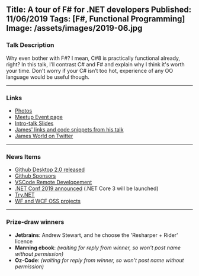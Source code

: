 Title: A tour of F# for .NET developers
Published: 11/06/2019
Tags: [F#, Functional Programming]
Image: /assets/images/2019-06.jpg
---
### Talk Description

Why even bother with F#? I mean, C#8 is practically functional already, right? In this talk, I’ll contrast C# and F# and explain why I think it's worth your time. Don't worry if your C# isn’t too hot, experience of any OO language would be useful though.

---

### Links

* [Photos](https://www.dropbox.com/sh/fh770yo21covc4z/AAB0am7lWFWZ61mOVXlIeWxca?dl=0)
* [Meetup Event page](https://www.meetup.com/dotnetoxford/events/259991542/)
* [Intro-talk Slides](https://www.dropbox.com/s/u8cc09zb8440kym/2019-06-F%23.pdf?dl=1)
* [James' links and code snippets from his talk](https://gist.github.com/james-world/d03b90a478f730b343b915c6306fa123)
* [James World on Twitter](https://twitter.com/jamesw0rld)

---

### News Items

* [Github Desktop 2.0 released](https://mspoweruser.com/github-desktop-2-0-released-allows-you-to-resolve-merge-conflicts-more-easily/)
* [Github Sponsors](https://github.blog/2019-05-23-announcing-github-sponsors-a-new-way-to-contribute-to-open-source/)
* [VSCode Remote Developement](https://www.hanselman.com/blog/VisualStudioCodeRemoteDevelopmentMayChangeEverything.aspx)
* [.NET Conf 2019 announced](https://twitter.com/dnetconf/status/1134527715145478144) (.NET Core 3 will be launched)
* [Try.NET](https://devblogs.microsoft.com/dotnet/creating-interactive-net-documentation/)
* [WF and WCF OSS projects](https://devblogs.microsoft.com/dotnet/supporting-the-community-with-wf-and-wcf-oss-projects/)

---

### Prize-draw winners

* **Jetbrains**: Andrew Stewart, and he choose the 'Resharper + Rider' licence
* **Manning ebook**: _(waiting for reply from winner, so won't post name without permission)_
* **Oz-Code**: _(waiting for reply from winner, so won't post name without permission)_
